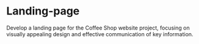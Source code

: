 # Landing-page
Develop a landing page for the Coffee Shop website project, focusing on visually appealing design and effective communication of key information.
